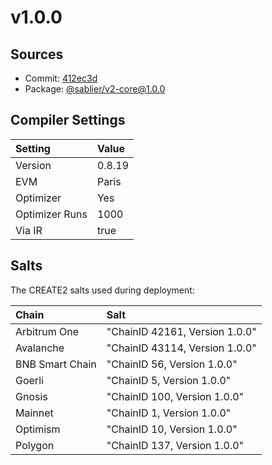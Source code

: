 # v1.0.0

## Sources

- Commit: [412ec3d](https://github.com/sablier-labs/v2-core/commit/412ec3d3998a766507de96afdb26c797d2ae491d)
- Package: [@sablier/v2-core@1.0.0](https://npmjs.com/package/@sablier/v2-core)

## Compiler Settings

| Setting        | Value  |
| :------------- | :----- |
| Version        | 0.8.19 |
| EVM            | Paris  |
| Optimizer      | Yes    |
| Optimizer Runs | 1000   |
| Via IR         | true   |

## Salts

The CREATE2 salts used during deployment:

| Chain           | Salt                           |
| :-------------- | :----------------------------- |
| Arbitrum One    | "ChainID 42161, Version 1.0.0" |
| Avalanche       | "ChainID 43114, Version 1.0.0" |
| BNB Smart Chain | "ChainID 56, Version 1.0.0"    |
| Goerli          | "ChainID 5, Version 1.0.0"     |
| Gnosis          | "ChainID 100, Version 1.0.0"   |
| Mainnet         | "ChainID 1, Version 1.0.0"     |
| Optimism        | "ChainID 10, Version 1.0.0"    |
| Polygon         | "ChainID 137, Version 1.0.0"   |

